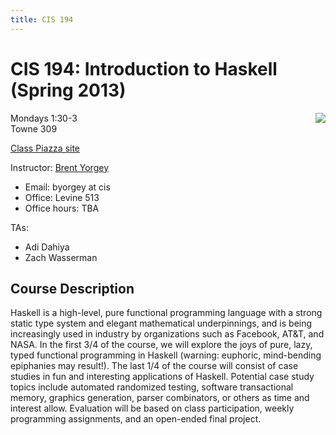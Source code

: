 ```yaml
---
title: CIS 194
---
```

CIS 194: Introduction to Haskell (Spring 2013)
==============================================

<img src="/static/haskell-logo.png" style="float:right;" />

Mondays 1:30-3  
Towne 309

[Class Piazza site](http://piazza.com/upenn/spring2013/cis194)
 
Instructor: [Brent Yorgey](http://www.cis.upenn.edu/~byorgey/)

* Email: byorgey at cis
* Office: Levine 513
* Office hours: TBA

TAs:

* Adi Dahiya
* Zach Wasserman

Course Description
------------------

Haskell is a high-level, pure functional programming language with a
strong static type system and elegant mathematical underpinnings, and
is being increasingly used in industry by organizations such as
Facebook, AT&T, and NASA.  In the first 3/4 of the course, we will
explore the joys of pure, lazy, typed functional programming in
Haskell (warning: euphoric, mind-bending epiphanies may result!).  The
last 1/4 of the course will consist of case studies in fun and
interesting applications of Haskell. Potential case study topics
include automated randomized testing, software transactional memory,
graphics generation, parser combinators, or others as time and
interest allow.  Evaluation will be based on class participation,
weekly programming assignments, and an open-ended final project.

